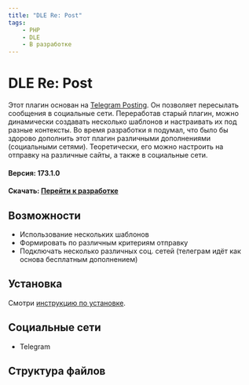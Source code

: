 ```yaml
---
title: "DLE Re: Post"
tags:
    - PHP
    - DLE
    - В разработке
---
```

# DLE Re: Post 

Этот плагин основан на [Telegram Posting](../telegramposting/install.md). Он позволяет пересылать сообщения в социальные сети. Переработав старый плагин, можно динамически создавать несколько шаблонов и настраивать их под разные контексты. Во время разработки я подумал, что было бы здорово дополнить этот плагин различными дополнениями (социальными сетями). Теоретически, его можно настроить на отправку на различные сайты, а также в социальные сети.

#### Версия: <i class="fa-duotone fa-code-branch"></i> 173.1.0
#### Скачать: [<i class="fa-thin fa-paperclip"></i> Перейти к разработке](https://devcraft.club/downloads/repost.30/)

## Возможности

- Использование нескольких шаблонов
- Формировать по различным критериям отправку
- Подключать несколько различных соц. сетей (телеграм идёт как основа бесплатным дополнением)

## Установка

Смотри [инструкцию по установке](../install_instructions.md).

## Социальные сети

- Telegram

## Структура файлов